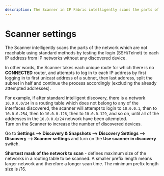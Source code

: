 ```yaml
---
description: The Scanner in IP Fabric intelligently scans the parts of the network which are not reachable using standard methods by testing the login (SSH/Telnet)...
---
```


# Scanner settings

The Scanner intelligently scans the parts of the network which are not
reachable using standard methods by testing the login (SSH/Telnet) to
each IP address from IP networks without any discovered device.

In other words, the Scanner takes each unique route for which there is
no **CONNECTED** router, and attempts to log in to each IP address by first
logging in to first unicast address of a subnet, then last address,
split the subnet in half and continue the process accordingly (excluding
the already attempted addresses).

For example, if after standard intelligent discovery, there is a network
`10.0.0.0/24` in a routing table which does not belong to any of the
interfaces discovered, the scanner will attempt to login to `10.0.0.1`,
then to `10.0.0.254`, then to `10.0.0.126`, then to `10.0.0.129`, and so on,
until all of the addresses in the `10.0.0.0/24` network have been
attempted.  
Turn on the Scanner to increase the number of discovered devices.

Go to **Settings --> Discovery & Snapshots --> Discovery Settings --> Discovery
--> Scanner settings** and turn on the **Use scanner in discovery** switch.

**Shortest mask of the network to scan** - defines maximum size of the
networks in a routing table to be scanned. A smaller prefix length means
larger network and therefore a longer scan time. The minimum prefix
length size is /16.
